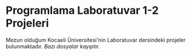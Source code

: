 # Programlama Laboratuvar 1-2 Projeleri

Mezun olduğum Kocaeli Üniversitesi'nin Laboratuvar dersindeki projeler bulunmaktadır. *Bazı dosyalar kayıptır.*
